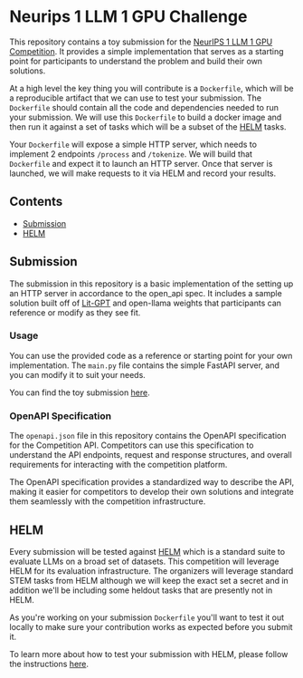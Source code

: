 # Neurips 1 LLM 1 GPU Challenge

This repository contains a toy submission for the [NeurIPS 1 LLM 1 GPU Competition](https://llm-efficiency-challenge.github.io/). It provides a simple implementation that serves as a starting point for participants to understand the problem and build their own solutions.

At a high level the key thing you will contribute is a `Dockerfile`, which will be a reproducible artifact that we can use to test your submission. The `Dockerfile` should contain all the code and dependencies needed to run your submission. We will use this `Dockerfile` to build a docker image and then run it against a set of tasks which will be a subset of the [HELM](https://crfm.stanford.edu/helm/latest/) tasks.

Your `Dockerfile` will expose a simple HTTP server, which needs to implement 2 endpoints `/process` and `/tokenize`. We will build that `Dockerfile` and expect it to launch an HTTP server. Once that server is launched, we will make requests to it via HELM and record your results.

## Contents

- [Submission](#submission)
- [HELM](#helm)

## Submission

The submission in this repository is a basic implementation of the setting up an HTTP server in accordance to the open_api spec. It includes a sample solution built off of [Lit-GPT](https://github.com/Lightning-AI/lit-gpt) and open-llama weights that participants can reference or modify as they see fit.

### Usage

You can use the provided code as a reference or starting point for your own implementation. The `main.py` file contains the simple FastAPI server, and you can modify it to suit your needs.

You can find the toy submission [here](/toy-submission).

### OpenAPI Specification

The `openapi.json` file in this repository contains the OpenAPI specification for the Competition API. Competitors can use this specification to understand the API endpoints, request and response structures, and overall requirements for interacting with the competition platform.

The OpenAPI specification provides a standardized way to describe the API, making it easier for competitors to develop their own solutions and integrate them seamlessly with the competition infrastructure.


## HELM

Every submission will be tested against [HELM](https://crfm.stanford.edu/helm/latest/) which is a standard suite to evaluate LLMs on a broad set of datasets. This competition will leverage HELM for its evaluation infrastructure. The organizers will leverage standard STEM tasks from HELM although we will keep the exact set a secret and in addition we'll be including some heldout tasks that are presently not in HELM.

As you're working on your submission `Dockerfile` you'll want to test it out locally to make sure your contribution works as expected before you submit it.

To learn more about how to test your submission with HELM, please follow the instructions [here](helm.md).

